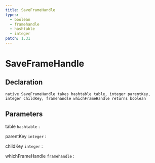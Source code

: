 ```yaml
---
title: SaveFrameHandle
types:
  - boolean
  - framehandle
  - hashtable
  - integer
patch: 1.31
---
```


# SaveFrameHandle

## Declaration

```jass
native SaveFrameHandle takes hashtable table, integer parentKey, integer childKey, framehandle whichFrameHandle returns boolean
```

## Parameters
table `hashtable`
: 

parentKey `integer`
: 

childKey `integer`
: 

whichFrameHandle `framehandle`
: 
